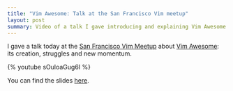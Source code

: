 ```yaml
---
title: "Vim Awesome: Talk at the San Francisco Vim meetup"
layout: post
summary: Video of a talk I gave introducing and explaining Vim Awesome
---
```


I gave a talk today at the [San Francisco Vim
Meetup](http://www.meetup.com/vim-sf/) about [Vim Awesome](vimawesome.com):
its creation, struggles and new momentum.

{% youtube sOuloaGug6I %}

You can find the slides
[here](https://jordaneldredge.com/talks/vim-awesome/).
